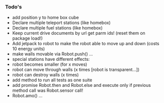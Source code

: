 ### Todo's

 - add position y to home box cube
 - Declare multiple teleport stations (like homebox)
 - Declare multiple fuel stations (like homebox)
 - Keep current drive documents by url get parm ids! (reset them on package load!)
 - Add jetpack to robot to make the robot able to move up and down (costs 10 energy units)
 - make walls movable via Robot.push() ... 
 - special stations have different effects: 
  - robot becomes smaller (for x moves)
  - robot can move through walls (x times [robot is transparent...])
  - robot can destroy walls (x times)
 - add method to run all tests as one suite
 - add promise Robot.then and Robot.else and execute only if previous method call was Robot.sensor call!
 - Robot.amo() ... 